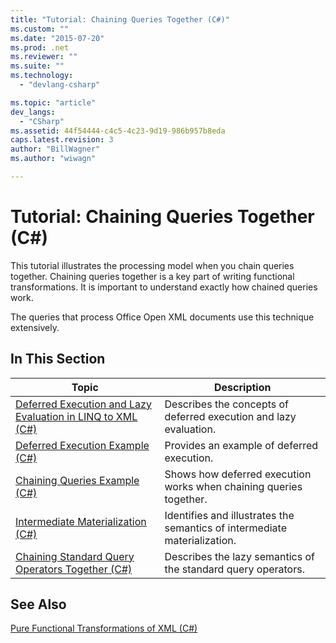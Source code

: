 ```yaml
---
title: "Tutorial: Chaining Queries Together (C#)"
ms.custom: ""
ms.date: "2015-07-20"
ms.prod: .net
ms.reviewer: ""
ms.suite: ""
ms.technology: 
  - "devlang-csharp"

ms.topic: "article"
dev_langs: 
  - "CSharp"
ms.assetid: 44f54444-c4c5-4c23-9d19-986b957b8eda
caps.latest.revision: 3
author: "BillWagner"
ms.author: "wiwagn"

---
```

# Tutorial: Chaining Queries Together (C#)
This tutorial illustrates the processing model when you chain queries together. Chaining queries together is a key part of writing functional transformations. It is important to understand exactly how chained queries work.  
  
 The queries that process Office Open XML documents use this technique extensively.  
  
## In This Section  
  
|Topic|Description|  
|-----------|-----------------|  
|[Deferred Execution and Lazy Evaluation in LINQ to XML (C#)](../../../../csharp/programming-guide/concepts/linq/deferred-execution-and-lazy-evaluation-in-linq-to-xml.md)|Describes the concepts of deferred execution and lazy evaluation.|  
|[Deferred Execution Example (C#)](../../../../csharp/programming-guide/concepts/linq/deferred-execution-example.md)|Provides an example of deferred execution.|  
|[Chaining Queries Example (C#)](../../../../csharp/programming-guide/concepts/linq/chaining-queries-example.md)|Shows how deferred execution works when chaining queries together.|  
|[Intermediate Materialization (C#)](../../../../csharp/programming-guide/concepts/linq/intermediate-materialization.md)|Identifies and illustrates the semantics of intermediate materialization.|  
|[Chaining Standard Query Operators Together (C#)](../../../../csharp/programming-guide/concepts/linq/chaining-standard-query-operators-together.md)|Describes the lazy semantics of the standard query operators.|  
  
## See Also  
 [Pure Functional Transformations of XML (C#)](../../../../csharp/programming-guide/concepts/linq/pure-functional-transformations-of-xml.md)
